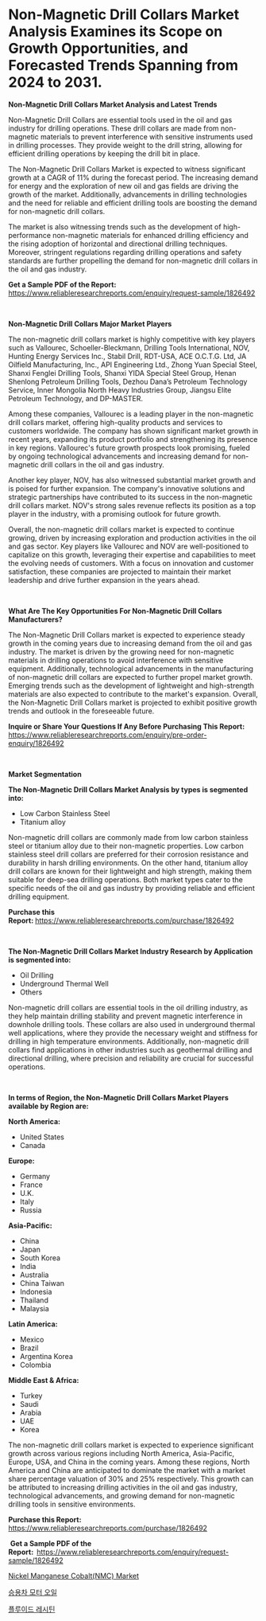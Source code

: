 <p><h1>Non-Magnetic Drill Collars Market Analysis Examines its Scope on Growth Opportunities, and Forecasted Trends Spanning from 2024 to 2031.</h1></p><p><strong>Non-Magnetic Drill Collars Market Analysis and Latest Trends</strong></p>
<p><p>Non-Magnetic Drill Collars are essential tools used in the oil and gas industry for drilling operations. These drill collars are made from non-magnetic materials to prevent interference with sensitive instruments used in drilling processes. They provide weight to the drill string, allowing for efficient drilling operations by keeping the drill bit in place.</p><p>The Non-Magnetic Drill Collars Market is expected to witness significant growth at a CAGR of 11% during the forecast period. The increasing demand for energy and the exploration of new oil and gas fields are driving the growth of the market. Additionally, advancements in drilling technologies and the need for reliable and efficient drilling tools are boosting the demand for non-magnetic drill collars.</p><p>The market is also witnessing trends such as the development of high-performance non-magnetic materials for enhanced drilling efficiency and the rising adoption of horizontal and directional drilling techniques. Moreover, stringent regulations regarding drilling operations and safety standards are further propelling the demand for non-magnetic drill collars in the oil and gas industry.</p></p>
<p><strong>Get a Sample PDF of the Report:&nbsp;</strong> <a href="https://www.reliableresearchreports.com/enquiry/request-sample/1826492">https://www.reliableresearchreports.com/enquiry/request-sample/1826492</a></p>
<p>&nbsp;</p>
<p><strong>Non-Magnetic Drill Collars Major Market Players</strong></p>
<p><p>The non-magnetic drill collars market is highly competitive with key players such as Vallourec, Schoeller-Bleckmann, Drilling Tools International, NOV, Hunting Energy Services Inc., Stabil Drill, RDT-USA, ACE O.C.T.G. Ltd, JA Oilfield Manufacturing, Inc., API Engineering Ltd., Zhong Yuan Special Steel, Shanxi Fenglei Drilling Tools, Shanxi YIDA Special Steel Group, Henan Shenlong Petroleum Drilling Tools, Dezhou Dana’s Petroleum Technology Service, Inner Mongolia North Heavy Industries Group, Jiangsu Elite Petroleum Technology, and DP-MASTER.</p><p>Among these companies, Vallourec is a leading player in the non-magnetic drill collars market, offering high-quality products and services to customers worldwide. The company has shown significant market growth in recent years, expanding its product portfolio and strengthening its presence in key regions. Vallourec's future growth prospects look promising, fueled by ongoing technological advancements and increasing demand for non-magnetic drill collars in the oil and gas industry.</p><p>Another key player, NOV, has also witnessed substantial market growth and is poised for further expansion. The company's innovative solutions and strategic partnerships have contributed to its success in the non-magnetic drill collars market. NOV's strong sales revenue reflects its position as a top player in the industry, with a promising outlook for future growth.</p><p>Overall, the non-magnetic drill collars market is expected to continue growing, driven by increasing exploration and production activities in the oil and gas sector. Key players like Vallourec and NOV are well-positioned to capitalize on this growth, leveraging their expertise and capabilities to meet the evolving needs of customers. With a focus on innovation and customer satisfaction, these companies are projected to maintain their market leadership and drive further expansion in the years ahead.</p></p>
<p>&nbsp;</p>
<p><strong>What Are The Key Opportunities For Non-Magnetic Drill Collars Manufacturers?</strong></p>
<p><p>The Non-Magnetic Drill Collars market is expected to experience steady growth in the coming years due to increasing demand from the oil and gas industry. The market is driven by the growing need for non-magnetic materials in drilling operations to avoid interference with sensitive equipment. Additionally, technological advancements in the manufacturing of non-magnetic drill collars are expected to further propel market growth. Emerging trends such as the development of lightweight and high-strength materials are also expected to contribute to the market's expansion. Overall, the Non-Magnetic Drill Collars market is projected to exhibit positive growth trends and outlook in the foreseeable future.</p></p>
<p><strong>Inquire or Share Your Questions If Any Before Purchasing This Report:</strong> <a href="https://www.reliableresearchreports.com/enquiry/pre-order-enquiry/1826492">https://www.reliableresearchreports.com/enquiry/pre-order-enquiry/1826492</a></p>
<p>&nbsp;</p>
<p><strong>Market Segmentation</strong></p>
<p><strong>The Non-Magnetic Drill Collars Market Analysis by types is segmented into:</strong></p>
<p><ul><li>Low Carbon Stainless Steel</li><li>Titanium alloy</li></ul></p>
<p><p>Non-magnetic drill collars are commonly made from low carbon stainless steel or titanium alloy due to their non-magnetic properties. Low carbon stainless steel drill collars are preferred for their corrosion resistance and durability in harsh drilling environments. On the other hand, titanium alloy drill collars are known for their lightweight and high strength, making them suitable for deep-sea drilling operations. Both market types cater to the specific needs of the oil and gas industry by providing reliable and efficient drilling equipment.</p></p>
<p><strong>Purchase this Report:&nbsp;</strong><a href="https://www.reliableresearchreports.com/purchase/1826492">https://www.reliableresearchreports.com/purchase/1826492</a></p>
<p>&nbsp;</p>
<p><strong>The Non-Magnetic Drill Collars Market Industry Research by Application is segmented into:</strong></p>
<p><ul><li>Oil Drilling</li><li>Underground Thermal Well</li><li>Others</li></ul></p>
<p><p>Non-magnetic drill collars are essential tools in the oil drilling industry, as they help maintain drilling stability and prevent magnetic interference in downhole drilling tools. These collars are also used in underground thermal well applications, where they provide the necessary weight and stiffness for drilling in high temperature environments. Additionally, non-magnetic drill collars find applications in other industries such as geothermal drilling and directional drilling, where precision and reliability are crucial for successful operations.</p></p>
<p>&nbsp;</p>
<p><strong>In terms of Region, the Non-Magnetic Drill Collars Market Players available by Region are:</strong></p>
<p>
    <p> <strong> North America: </strong>
        <ul>
            <li>United States</li>
            <li>Canada</li>
        </ul>
        </p> 
    <p> <strong> Europe: </strong>
        <ul>
            <li>Germany</li>
            <li>France</li>
            <li>U.K.</li>
            <li>Italy</li>
            <li>Russia</li>
        </ul>
        </p> 
    <p> <strong> Asia-Pacific: </strong>
        <ul>
            <li>China</li>
            <li>Japan</li>
            <li>South Korea</li>
            <li>India</li>
            <li>Australia</li>
            <li>China Taiwan</li>
            <li>Indonesia</li>
            <li>Thailand</li>
            <li>Malaysia</li>
        </ul>
        </p> 
    <p> <strong> Latin America: </strong>
        <ul>
            <li>Mexico</li>
            <li>Brazil</li>
            <li>Argentina Korea</li>
            <li>Colombia</li>
        </ul>
        </p> 
    <p> <strong> Middle East & Africa: </strong>
        <ul>
            <li>Turkey</li>
            <li>Saudi</li>
            <li>Arabia</li>
            <li>UAE</li>
            <li>Korea</li>
        </ul>
    </p>
    </p>
<p><p>The non-magnetic drill collars market is expected to experience significant growth across various regions including North America, Asia-Pacific, Europe, USA, and China in the coming years. Among these regions, North America and China are anticipated to dominate the market with a market share percentage valuation of 30% and 25% respectively. This growth can be attributed to increasing drilling activities in the oil and gas industry, technological advancements, and growing demand for non-magnetic drilling tools in sensitive environments.</p></p>
<p><strong>Purchase this Report: </strong><a href="https://www.reliableresearchreports.com/purchase/1826492">https://www.reliableresearchreports.com/purchase/1826492</a></p>
<p>&nbsp;<strong>Get a Sample PDF of the Report:&nbsp;&nbsp;</strong><a href="https://www.reliableresearchreports.com/enquiry/request-sample/1826492">https://www.reliableresearchreports.com/enquiry/request-sample/1826492</a></p>
<p><strong></strong></p>
<p><p><a href="https://github.com/mancsybtousav/Market-Research-Report-List-1/blob/main/nickel-manganese-cobaltnmc-market.md">Nickel Manganese Cobalt(NMC) Market</a></p><p><a href="https://medium.com/@witoldadamczyk1904/2024-2031-%EA%B8%B0%EA%B0%84%EC%9D%84-%EC%9C%84%ED%95%9C-%ED%83%91%EC%8A%B9%EC%9E%90%EC%9A%A9-%EC%9E%90%EB%8F%99%EC%B0%A8%EC%9A%A9-%EC%97%94%EC%A7%84-%EC%98%A4%EC%9D%BC-%EC%8B%9C%EC%9E%A5-%EB%8F%99%ED%96%A5%EA%B3%BC-%EC%8B%9C%EC%9E%A5-%EB%B6%84%EC%84%9D%EC%9E%85%EB%8B%88%EB%8B%A4-d464edfaf95d">승용차 모터 오일</a></p><p><a href="https://medium.com/@pyscho67867/%EC%9C%A0%EC%B2%B4-%EB%A6%AC%EC%84%B8%ED%8B%B4-%EC%8B%9C%EC%9E%A5-%EA%B7%9C%EB%AA%A8-%EC%8B%9C%EC%9E%A5-%EC%A0%84%EB%A7%9D-%EB%B0%8F-%EC%8B%9C%EC%9E%A5-%EC%98%88%EC%B8%A1-2024%EB%85%84%EB%B6%80%ED%84%B0-2031%EB%85%84%EA%B9%8C%EC%A7%80-840979e260f2">플루이드 레시틴</a></p></p>